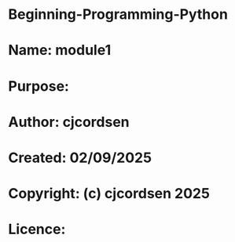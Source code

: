 # Beginning-Programming-Python
# Name:        module1
# Purpose:
# Author:      cjcordsen
# Created:     02/09/2025
# Copyright:   (c) cjcordsen 2025
# Licence:     <your licence>

